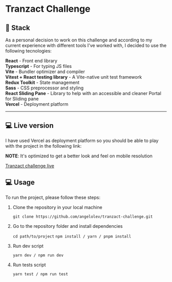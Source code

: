 # Tranzact Challenge

## 📖 Stack

As a personal decision to work on this challenge and according to my current experience with different tools I've worked with, I decided to use the following tecnologies:

**React** - Front end library\
**Typescript** - For typing JS files\
**Vite** - Bundler optimizer and compiler\
**Vitest + React testing library** - A Vite-native unit test framework\
**Redux Toolkit** - State management\
**Sass** - CSS preprocessor and styling\
**React Sliding Pane** - Library to help with an accessible and cleaner Portal for Sliding pane\
**Vercel** - Deployment platform

***

## 💻 Live version

I have used Vercel as deployment platform so you should be able to play with the project in the following link:

**NOTE**: It's optimized to get a better look and feel on mobile resolution

[Tranzact challenge live](https://tranzact-challenge-ruddy.vercel.app/)

## 💻 Usage

To run the project, please follow these steps:

1. Clone the repository in your local machine
   
   ```git clone https://github.com/angelolev/tranzact-challenge.git```

2. Go to the repository folder and install dependencies
   
   ```cd path/to/project```
   ```npm install / yarn / pnpm install```

3. Run dev script

   ```yarn dev / npm run dev```
   
4. Run tests script
   
   ```yarn test / npm run test```